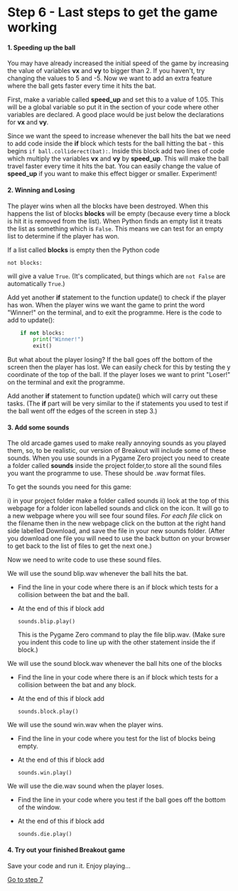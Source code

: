 # Step 6 - Last steps to get the game working

#### 1. Speeding up the ball

You may have already increased the initial speed of the game by increasing the value of variables **vx** and **vy** to bigger than 2. If you haven't, try changing the values to 5 and -5. Now we want to add an extra feature where the ball gets faster every time it hits the bat.

First, make a variable called **speed_up** and set this to a value of 1.05. This will be a global variable so put it in the section of your code where other variables are declared. A good place would be just below the declarations for **vx** and **vy**.

Since we want the speed to increase whenever the ball hits the bat we need to add code inside the **if** block which tests for the ball hitting the bat - this begins `if ball.colliderect(bat):`. Inside this block add two lines of code which multiply the variables **vx** and **vy** by **speed_up**. This will make the ball travel faster every time it hits the bat. You can easily change the value of **speed_up** if you want to make this effect bigger or smaller. Experiment!

#### 2. Winning and Losing

The player wins when all the blocks have been destroyed. When this happens the list of blocks **blocks** will be empty (because every time a block is hit it is removed from the list). When Python finds an empty list it treats the list as something which is `False`. This means we can test for an empty list to determine if the player has won. 

If a list called **blocks** is empty then the Python code

`not blocks:`

will give a value `True`. (It's complicated, but things which are `not False` are automatically `True`.)

Add yet another **if** statement to the function update() to check if the player has won. When the player wins we want the game to print the word "Winner!" on the terminal, and to exit the programme. Here is the code to add to update():
```python
    if not blocks:
        print("Winner!")
        exit()
```
But what about the player losing? If the ball goes off the bottom of the screen then the player has lost. We can easily check for this by testing the y coordinate of the top of the ball. If the player loses we want to print "Loser!" on the terminal and exit the programme.

Add another **if** statement to function update() which will carry out these tasks. (The **if** part will be very similar to the if statements you used to test if the ball went off the edges of the screen in step 3.)

#### 3. Add some sounds

The old arcade games used to make really annoying sounds as you played them, so, to be realistic, our version of Breakout will include some of these sounds.
When you use sounds in a Pygame Zero project you need to create a folder called **sounds** inside the project folder,to store all the sound files you want the programme to use. These should be .wav format files. 

To get the sounds you need for this game:

 i) in your project folder make a folder called sounds
ii) look at the top of this webpage for a folder icon labelled sounds and click on the icon. It will go to a new webpage where you will see four sound files. *For each file* click on the filename then in the new webpage click on the button at the right hand side labelled Download, and save the file in your new sounds folder. (After you download one file you will need to use the back button on your browser to get back to the list of files to get the next one.)

Now we need to write code to use these sound files.

We will use the sound blip.wav whenever the ball hits the bat.

- Find the line in your code where there is an if block which tests for a collision between the bat and the ball.
- At the end of this if block add
  
  `sounds.blip.play()`
  
  This is the Pygame Zero command to play the file blip.wav. (Make sure you indent this code to line up with the other statement inside the if block.)

We will use the sound block.wav whenever the ball hits one of the blocks

- Find the line in your code where there is an if block which tests for a collision between the bat and any block.
- At the end of this if block add
  
  `sounds.block.play()`
  
We will use the sound win.wav when the player wins.

- Find the line in your code where you test for the list of blocks being empty.
- At the end of this if block add
  
  `sounds.win.play()`
  
We will use the die.wav sound when the player loses.
- Find the line in your code where you test if the ball goes off the bottom of the window.
- At the end of this if block add
  
  `sounds.die.play()`
  
#### 4. Try out your finished Breakout game

Save your code and run it. Enjoy playing...

[Go to step 7](../step07-ideas_for_improvement)